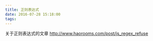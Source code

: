 ```yaml
---
title: 正则表达式
date: 2016-07-28 15:18:00
tags:
---
```

关于正则表达式的文章
http://www.haorooms.com/post/js_regex_refuse